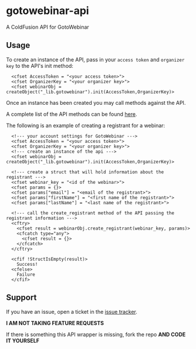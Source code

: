 # gotowebinar-api

A ColdFusion API for GotoWebinar

## Usage

To create an instance of the API, pass in your `access token` and `organizer key` to the API's init method:

```
  <cfset AccessToken = "<your access token>">
  <cfset OrganizerKey = "<your organizer key>">
  <cfset webinarObj = createObject("_lib.gotowebinar").init(AccessToken,OrganizerKey)>
```

Once an instance has been created you may call methods against the API.

A complete list of the API methods can be found [here][1].

The following is an example of creating a registrant for a webinar:

```
  <!--- your account settings for GotoWebinar --->
  <cfset AccessToken = "<your access token>">
  <cfset OrganizerKey = "<your organizer key>">
  <!--- create an instance of the api --->
  <cfset webinarObj = createObject("_lib.gotowebinar").init(AccessToken,OrganizerKey)>

  <!--- create a struct that will hold information about the registrant --->
  <cfset webinar_key = "<id of the webinar>">
  <cfset params = {}>
  <cfset params["email"] = "<email of the registrant>">
  <cfset params["firstName"] = "<first name of the registrant>">
  <cfset params["lastName"] = "<last name of the registrant>">
	
  <!--- call the create_registrant method of the API passing the registrant information --->
  <cftry>
    <cfset result = webinarObj.create_registrant(webinar_key, params)>
    <cfcatch type="any">
      <cfset result = {}>
    </cfcatch>
  </cftry>

  <cfif !StructIsEmpty(result)>
    Success!
  <cfelse>
    Failure
  </cfif>
```

## Support

If you have an issue, open a ticket in the [issue tracker][2].

**I AM NOT TAKING FEATURE REQUESTS**

If there is something this API wrapper is missing, fork the repo **AND CODE IT YOURSELF**

[1]: https://developer.citrixonline.com/api-overview/gotowebinar-rest-api
[2]: https://github.com/rip747/gotowebinar-api/issues